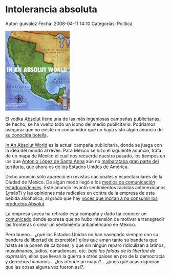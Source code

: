 Intolerancia absoluta
=====================

Autor: guivaloz
Fecha: 2008-04-11 14:10
Categorías: Política

![Intolerancia Absoluta](intolerancia-absoluta/in_an_absolut_world-mexico-small.jpg)

El vodka [Absolut](http://www.absolut.com) tiene una de las más ingeniosas campañas publicitarias, de hecho, se ha vuelto todo un icono del medio publicitario. Podríamos asegurar que no existe un consumidor que no haya visto algún anuncio de [su conocida botella](http://absolutad.com/absolut_gallery/singles/).

[In An Absolut World](http://www.absolut.com/es/iaaw) es la actual campaña publicitaria, donde se juega con la idea del mundo al revés. Para México se hizo el siguiente anuncio, trata de un mapa de México el cual nos recuerda nuestro pasado, los tiempos en los que [Antonio López de Santa Anna](http://es.wikipedia.org/wiki/Antonio_L%C3%B3pez_de_Santa_Anna) aún no [malbarataba gran parte del territorio](http://es.wikipedia.org/wiki/Antonio_L%C3%B3pez_de_Santa_Anna#Exiliado), que ahora es de los Estados Unidos de América.

<!-- break -->

Dicho anuncio sólo apareció en revistas nacionales y espectaculares de la Ciudad de México. De algún modo llegó a los [medios de comunicación estadounidenses](http://www.youtube.com/watch?v=2XDFdcyBaMk). Este anuncio levantó sentimientos racistas antimexicanos (¿más?) y las opiniones más radicales en contra de la empresa de esta bebida alcóholica, al grado que hay [voces que incitan a no consumir los productos Absolut](http://www.boycottabsolut.com/).

La empresa sueca ha retirado esta campaña y dado ha conocer un [comunicado](http://www.absolut.com/iaaw/blog/in-an-absolut-world-according-to-mexico) donde expresa que no hubo intensión de motivar a transgredir las fronteras o crear un sentimiento antiamericano en México.

Pero bueno... ¿qué los Estados Unidos no han navegado siempre con su bandera de libertad de expresión? ellos que aman tanto su bandera que hasta se la ponen de calzones, y que sin ningún reparo ridiculizan a latinos, musulmanes, judíos, canadienses, etc. _bajo las faldas de la libertad de expresión_; ellos que llevan la guerra a otros países en pro de la  democracia y derechos humanos... ¿les ofende un mapa?... ¿pues qué acaso ignoran que las cosas alguna vez fueron así?.
